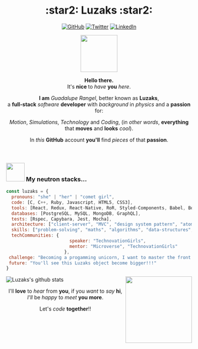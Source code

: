 <h1 align="center">:star2: Luzaks :star2:</h1>

<p align="center">
	<a href="https://github.com/Luzaks"><img src="https://img.shields.io/github/followers/Luzaks.svg?label=GitHub&style=social" alt="GitHub"></a>
	<a href="https://twitter.com/luue_lu"><img src="https://img.shields.io/twitter/follow/luue_lu?label=Twitter&style=social" alt="Twitter"></a>
	<a href="https://www.linkedin.com/in/rangel-guadalupe/"><img src="https://img.shields.io/badge/LinkedIn--_.svg?style=social&logo=linkedin" alt="LinkedIn"></a>
</p>
 
  <p align="center"> <img src="https://media.giphy.com/media/mEKTbwnASXa8APeVUK/source.gif" width="100"></p>
  
  <p align="center"> <strong> Hello there.</strong><br>It's <strong> nice </strong>to <em>have</em> <strong>you</strong> <em>here</em>. </p>
  <p align="center"><strong> I am</strong> <em>Guadalupe Rangel</em>, better known as <strong>Luzaks</strong>, <br> a <strong>full-stack</strong> <em>software</em> <strong>developer</strong> with <em>background</em> in <em>physics</em> and a <strong>passion</strong> for:</p>  
  
  <p align="center"><em>Motion</em>, <em>Simulations</em>, <em>Technology</em> and <em>Coding</em>, (in <em>other words</em>, <strong>everything</strong> that <strong>moves</strong> and <strong>looks</strong> <em>cool</em>).</p>
    <p align="center">In <em>this</em> <strong>GitHub</strong> account <strong>you'll</strong> find <em>pieces</em> of that <strong>passion</strong>.</p>
        <p align="center"><br></p>

### <img src="https://media.giphy.com/media/VgCDAzcKvsR6OM0uWg/giphy.gif" width="50"> My neutron stacks...

```javascript
const luzaks = {
  pronouns: "she" | "her" | "comet girl",
  code: [C, C++, Ruby, Javascript, HTML5, CSS3],
  tools: [React, Redux, React-Native, RoR, Styled-Components, Babel, Botstrap, Phaser3, Middleman, SCSS/SASS],
  databases: [PostgreSQL, MySQL, MongoDB, GraphQL],
  tests: [Rspec, Capybara, Jest, Mocha],
  architecture: ["client-server", "MVC", "design system pattern", "atomic-design"],
  skills: ["problem-solving", "maths", "algorithms", "data-structures", "applied-physics", "computational-physics"],
  techCommunities: {
                        speaker: "TechnovationGirls",
                        mentor: "Microverse", "TechnovationGirls"
                      },
 challenge: "Becoming a progamming unicorn, I want to master the front end and back end technologies.",
 future: "You'll see this Luzaks object become bigger!!!"
}
```

<div>
	
<img align="right" src="https://media.giphy.com/media/RLsfgZfNGJ3fzlMXdV/source.gif" width="180">

![Luzaks's github stats](https://github-readme-stats.vercel.app/api?username=Luzaks&show_icons=true&theme=radical)

</div>
<p align="center"> I'll <strong>love</strong> to <em>hear</em> from <strong>you</strong>, if you <em>want</em> to <em>say</em> <strong>hi</strong>, <em>I'll</em> be <em>happy</em> to <em>meet</em> <strong>you more</strong>.</p>
<p align="center">Let's <em>code</em> <strong>together</strong>!!</p>
